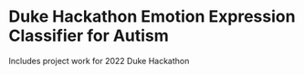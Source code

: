 # Duke Hackathon Emotion Expression Classifier for Autism 
Includes project work for 2022 Duke Hackathon

